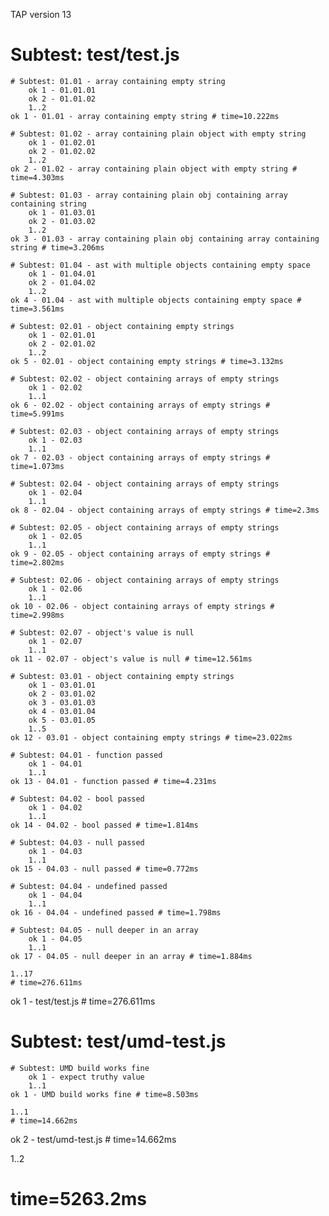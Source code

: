 TAP version 13
# Subtest: test/test.js
    # Subtest: 01.01 - array containing empty string
        ok 1 - 01.01.01
        ok 2 - 01.01.02
        1..2
    ok 1 - 01.01 - array containing empty string # time=10.222ms
    
    # Subtest: 01.02 - array containing plain object with empty string
        ok 1 - 01.02.01
        ok 2 - 01.02.02
        1..2
    ok 2 - 01.02 - array containing plain object with empty string # time=4.303ms
    
    # Subtest: 01.03 - array containing plain obj containing array containing string
        ok 1 - 01.03.01
        ok 2 - 01.03.02
        1..2
    ok 3 - 01.03 - array containing plain obj containing array containing string # time=3.206ms
    
    # Subtest: 01.04 - ast with multiple objects containing empty space
        ok 1 - 01.04.01
        ok 2 - 01.04.02
        1..2
    ok 4 - 01.04 - ast with multiple objects containing empty space # time=3.561ms
    
    # Subtest: 02.01 - object containing empty strings
        ok 1 - 02.01.01
        ok 2 - 02.01.02
        1..2
    ok 5 - 02.01 - object containing empty strings # time=3.132ms
    
    # Subtest: 02.02 - object containing arrays of empty strings
        ok 1 - 02.02
        1..1
    ok 6 - 02.02 - object containing arrays of empty strings # time=5.991ms
    
    # Subtest: 02.03 - object containing arrays of empty strings
        ok 1 - 02.03
        1..1
    ok 7 - 02.03 - object containing arrays of empty strings # time=1.073ms
    
    # Subtest: 02.04 - object containing arrays of empty strings
        ok 1 - 02.04
        1..1
    ok 8 - 02.04 - object containing arrays of empty strings # time=2.3ms
    
    # Subtest: 02.05 - object containing arrays of empty strings
        ok 1 - 02.05
        1..1
    ok 9 - 02.05 - object containing arrays of empty strings # time=2.802ms
    
    # Subtest: 02.06 - object containing arrays of empty strings
        ok 1 - 02.06
        1..1
    ok 10 - 02.06 - object containing arrays of empty strings # time=2.998ms
    
    # Subtest: 02.07 - object's value is null
        ok 1 - 02.07
        1..1
    ok 11 - 02.07 - object's value is null # time=12.561ms
    
    # Subtest: 03.01 - object containing empty strings
        ok 1 - 03.01.01
        ok 2 - 03.01.02
        ok 3 - 03.01.03
        ok 4 - 03.01.04
        ok 5 - 03.01.05
        1..5
    ok 12 - 03.01 - object containing empty strings # time=23.022ms
    
    # Subtest: 04.01 - function passed
        ok 1 - 04.01
        1..1
    ok 13 - 04.01 - function passed # time=4.231ms
    
    # Subtest: 04.02 - bool passed
        ok 1 - 04.02
        1..1
    ok 14 - 04.02 - bool passed # time=1.814ms
    
    # Subtest: 04.03 - null passed
        ok 1 - 04.03
        1..1
    ok 15 - 04.03 - null passed # time=0.772ms
    
    # Subtest: 04.04 - undefined passed
        ok 1 - 04.04
        1..1
    ok 16 - 04.04 - undefined passed # time=1.798ms
    
    # Subtest: 04.05 - null deeper in an array
        ok 1 - 04.05
        1..1
    ok 17 - 04.05 - null deeper in an array # time=1.884ms
    
    1..17
    # time=276.611ms
ok 1 - test/test.js # time=276.611ms

# Subtest: test/umd-test.js
    # Subtest: UMD build works fine
        ok 1 - expect truthy value
        1..1
    ok 1 - UMD build works fine # time=8.503ms
    
    1..1
    # time=14.662ms
ok 2 - test/umd-test.js # time=14.662ms

1..2
# time=5263.2ms
